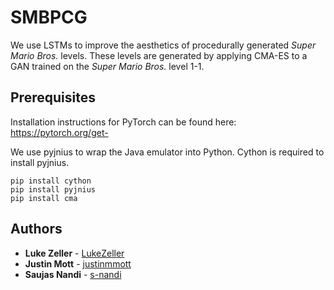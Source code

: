 # SMBPCG
We use LSTMs to improve the aesthetics of procedurally generated *Super Mario Bros.* levels.
These levels are generated by applying CMA-ES to a GAN trained on the *Super Mario Bros.* level 1-1.

## Prerequisites
Installation instructions for PyTorch can be found here: https://pytorch.org/get-

We use pyjnius to wrap the Java emulator into Python. Cython is required to install pyjnius.
```
pip install cython
pip install pyjnius
pip install cma
```

## Authors
* **Luke Zeller** - [LukeZeller](https://github.com/LukeZeller)
* **Justin Mott** - [justinmmott](https://github.com/justinmmott)
* **Saujas Nandi** - [s-nandi](https://github.com/s-nandi)
